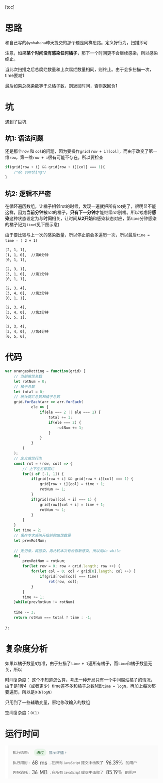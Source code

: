 [toc]



# 思路

和自己写的`@yohahaha`昨天提交的那个题是同样思路。定义好行为，扫描即可

注意，如果**某个时间没有感染任何橘子**，那下一个时间更不会继续感染，所以感染终止。

当此次扫描之后总腐烂数量和上次腐烂数量相同，则终止。由于会多扫描一次，time要减1

最后如果总感染数等于总橘子数，则返回时间，否则返回负1

# 坑

遇到了巨坑

## 坑1: 语法问题

还是那个`row` 和 `col`的问题，因为要操作`grid[row + i][col]`，而由于改变了第一维`row`，第一维`row + i`很有可能不存在。所以要检查

```javascript
if(grid[row + i] && grid[row + i][col] === 1){
    /*do somthing*/
}
```

## 坑2: 逻辑不严密

在循环遍历数组，让橘子相邻rot的时候，发现一遍就把所有rot完了，很明显不能这样，因为**当前分钟**被rot的橘子，**只有下一分钟**才能继续rot别橘。所以考虑将**感染**这种状态设定为与**时间**相关，让时间**从2开始**和感染状态对应，第`time`分钟感染的橘子记为`time`(见下图示意)

由于要比较与上一次的感染数量，所以停止前会多遍历一次，所以最后`time = time - ( 2 + 1)`

```
[2, 1, 1],
[1, 1, 0],  //第0分钟
[0, 1, 1],
```

```
[2, 3, 1],
[3, 1, 0],  //第1分钟
[0, 1, 1],
```

```
[2, 3, 4],
[3, 4, 0],	//第2分钟
[0, 1, 1],
```

```
[2, 3, 4],
[3, 4, 0],	//第3分钟
[0, 5, 1],
```

```
[2, 3, 4],
[3, 4, 0],	//第4分钟
[0, 5, 6],
```

# 代码

```javascript
var orangesRotting = function(grid) {
    // 当前腐烂总数
    let rotNum = 0;
    // 橘子总数
    let total = 0;
    // 统计腐烂总数和橘子总数
    grid.forEach(arr => arr.forEach(
            ele => {
                if(ele === 2 || ele === 1) {
                    total += 1;
                    if(ele === 2) {
                        rotNum += 1;
                    }
                }
            }
        )
    );
    // 定义腐烂行为
    const rot = (row, col) => {
        // 上下左右都腐烂
        for(i of [-1, 1]) {
            if(grid[row + i] && grid[row + i][col] === 1) {
                grid[row + i][col] = time + 1;
                rotNum += 1;
            }
            if(grid[row][col + i] === 1) {
                grid[row][col + i] = time + 1;
                rotNum += 1;
            }
        }
    }
    let time = 2;
    // 保存本次感染开始前的腐烂数量
    let prevRotNum;
	
    // 先记录，再感染，再比较本次有没有新感染，所以用do while
    do{
        prevRotNum = rotNum;
        for(let row = 0; row < grid.length; row ++) {
            for(let col = 0; col < grid[0].length; col ++) {
                if(grid[row][col] === time)
                    rot(row, col);
            }
        }
        time += 1;
    }while(prevRotNum != rotNum)
	
    time -= 3;
    return rotNum === total ? time : -1;

};
```

# 复杂度分析

如果以橘子数量`N`为准，由于扫描了`time + 1`遍所有橘子，而`time`和橘子数量无关，所以

时间复杂度： 这个不知道怎么算，考虑一种开局只有一个中间腐烂橘子的情况，由于是1传4（或者更少）time差不多和橘子总数N呈`time = logN`，再加上每次都要遍历，所以是`O(NlogN)`

只用到了一些辅助变量，原地修改输入的数组

空间复杂度：`O(1)`

# 运行时间

![96/85](images\image-20200304114929600.png)